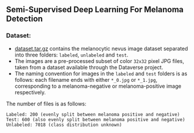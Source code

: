 ## Semi-Supervised Deep Learning For Melanoma Detection

### Dataset:

- [dataset.tar.gz](./dataset.tar.gz) contains the melanocytic nevus image dataset separated into three folders: `labeled`, `unlabeled` and `test`.
- The images are a pre-processed subset of color `32x32` pixel JPG files, taken from a dataset available through the Dataverse project.
- The naming convention for images in the `labeled` and `test` folders is as follows: each filename ends with either `*_0.jpg` or `*_1.jpg`, corresponding to a melanoma-negative or melanoma-positive image respectively.

The number of files is as follows:
```
Labeled: 200 (evenly split between melanoma positive and negative)
Test: 600 (also evenly split between melanoma positive and negative)
Unlabeled: 7018 (class distribution unknown)
```
